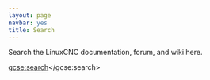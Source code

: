 ```yaml
---
layout: page
navbar: yes
title: Search
---
```


<script>
    (function() {
        var cx = '002933054294358554665:fte8t1yf9n4';
        var gcse = document.createElement('script');
        gcse.type = 'text/javascript';
        gcse.async = true;
        gcse.src = (document.location.protocol == 'https:' ? 'https:' : 'http:') + '//cse.google.com/cse.js?cx=' + cx;
        var s = document.getElementsByTagName('script')[0];
        s.parentNode.insertBefore(gcse, s);
    })();
</script>

Search the LinuxCNC documentation, forum, and wiki here.

<gcse:search></gcse:search>

